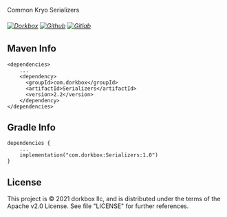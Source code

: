 Common Kryo Serializers

###### [![Dorkbox](https://badge.dorkbox.com/dorkbox.svg "Dorkbox")](https://git.dorkbox.com/dorkbox/Serializers) [![Github](https://badge.dorkbox.com/github.svg "Github")](https://github.com/dorkbox/Serializers) [![Gitlab](https://badge.dorkbox.com/gitlab.svg "Gitlab")](https://gitlab.com/dorkbox/Serializers)


Maven Info
---------
```
<dependencies>
    ...
    <dependency>
      <groupId>com.dorkbox</groupId>
      <artifactId>Serializers</artifactId>
      <version>2.2</version>
    </dependency>
</dependencies>
```

Gradle Info
---------
````
dependencies {
    ...
    implementation("com.dorkbox:Serializers:1.0")
}
````


License
---------
This project is © 2021 dorkbox llc, and is distributed under the terms of the Apache v2.0 License. See file "LICENSE" for further 
references.

